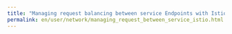 ```yaml
---
title: "Managing request balancing between service Endpoints with Istio"
permalink: en/user/network/managing_request_between_service_istio.html
---
```


